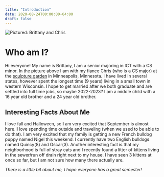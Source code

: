 ```yaml
---
title: "Introduction"
date: 2020-08-24T00:00:00-04:00
draft: false
---
```

![Pictured: Brittany and Chris](https://wizardly-blackwell-9d110c.netlify.app/bc1.jpg)

# Who am I?
Hi everyone! My name is Brittany, I am a senior majoring in ICT with a CS minor. In the picture above I am with my fiance Chris (who is a CS major) at the [sculpture garden](https://walkerart.org/visit/garden) in Minneapolis, Minnesota. I have lived in several states, however spent the longest time (9 years) living in a small town in western Wisconsin. I hope to get married after we both graduate and are settled into full time jobs, so maybe 2022-2023? I am a middle child with a 16 year old brother and a 24 year old brother. 

## Interesting Facts About Me
I love fall and Halloween, so I am very excited that September is almost here. I love spending time outside and traveling (when we used to be able to do that). I am very excited that my family is getting a new French bulldog puppy named Nigel this weekend. I currently have two English bulldogs named Quincy(8) and Oscar(3). Another interesting fact is that my neighborhood is full of stray cats and I recently found a litter of kittens living in the sewer/run off drain right next to my house. I have seen 3 kittens at once so far, but I am not sure how many there actually are.

*There is a little bit about me, I hope everyone has a great semester!*
